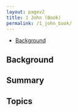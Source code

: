 ```yaml
---
layout: pagev2
title: 1 John (Book)
permalink: /1_john_book/
---
```

- [Background](#background)

## Background

## Summary

## Topics
